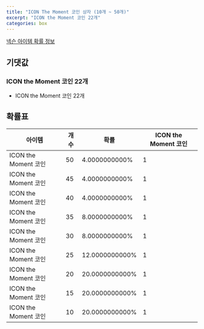 ```yaml
---
title: "ICON The Moment 코인 상자 (10개 ~ 50개)"
excerpt: "ICON the Moment 코인 22개"
categories: box
---
```

[넥슨 아이템 확률 정보](http://iteminfo.nexon.com/probability/fo4?sn=6737)

## 기댓값
### ICON the Moment 코인 22개
  - ICON the Moment 코인 22개

## 확률표

|아이템|개수|확률|ICON the Moment 코인|
|---|---|---|---|
|ICON the Moment 코인|50|4.0000000000%|1|
|ICON the Moment 코인|45|4.0000000000%|1|
|ICON the Moment 코인|40|4.0000000000%|1|
|ICON the Moment 코인|35|8.0000000000%|1|
|ICON the Moment 코인|30|8.0000000000%|1|
|ICON the Moment 코인|25|12.0000000000%|1|
|ICON the Moment 코인|20|20.0000000000%|1|
|ICON the Moment 코인|15|20.0000000000%|1|
|ICON the Moment 코인|10|20.0000000000%|1|
